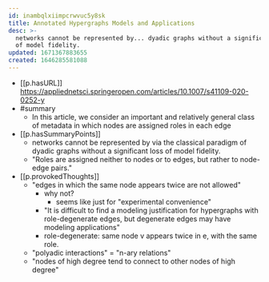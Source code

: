 ```yaml
---
id: inambqlxiimpcrwvuc5y8sk
title: Annotated Hypergraphs Models and Applications
desc: >-
  networks cannot be represented by... dyadic graphs without a significant loss
  of model fidelity.
updated: 1671367883655
created: 1646285581088
---
```


- [[p.hasURL]] https://appliednetsci.springeropen.com/articles/10.1007/s41109-020-0252-y
- #summary
  - In this article, we consider an important and relatively general class of metadata in which nodes are assigned roles in each edge
- [[p.hasSummaryPoints]]
  - networks cannot be represented by via the classical paradigm of dyadic graphs without a significant loss of model fidelity.
  - "Roles are assigned neither to nodes or to edges, but rather to node-edge pairs."
- [[p.provokedThoughts]]
  - "edges in which the same node appears twice are not allowed" 
    - why not?
      - seems like just for "experimental convenience"
    - "It is difficult to find a modeling justification for hypergraphs with role-degenerate edges, but degenerate edges may have modeling applications"
    - role-degenerate: same node v appears twice in e, with the same role.  
  - "polyadic interactions" = "n-ary relations"
  - "nodes of high degree tend to connect to other nodes of high degree" 

